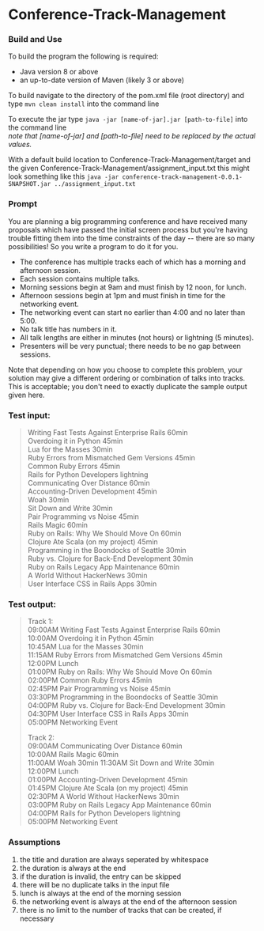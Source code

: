 # Conference-Track-Management

### Build and Use

To build the program the following is required:
- Java version 8 or above
- an up-to-date version of Maven (likely 3 or above)

To build navigate to the directory of the pom.xml file (root directory) and type `mvn clean install` into the command line

To execute the jar type `java -jar [name-of-jar].jar [path-to-file]` into the command line  
*note that [name-of-jar] and [path-to-file] need to be replaced by the actual values.* 

With a default build location to Conference-Track-Management/target and the given Conference-Track-Management/assignment_input.txt this 
might look something like this `java -jar conference-track-management-0.0.1-SNAPSHOT.jar ../assignment_input.txt`

### Prompt 

You are planning a big programming conference and have received many
proposals which have passed the initial screen process but you're having
trouble fitting them into the time constraints of the day -- there are so
many possibilities! So you write a program to do it for you.
* The conference has multiple tracks each of which has a morning and
afternoon session.
* Each session contains multiple talks.
* Morning sessions begin at 9am and must finish by 12 noon, for lunch.
* Afternoon sessions begin at 1pm and must finish in time for the networking
event.
* The networking event can start no earlier than 4:00 and no later than 5:00.
* No talk title has numbers in it.
* All talk lengths are either in minutes (not hours) or lightning (5
minutes).
* Presenters will be very punctual; there needs to be no gap between
sessions.

Note that depending on how you choose to complete this problem, your solution
may give a different ordering or combination of talks into tracks. This is
acceptable; you don't need to exactly duplicate the sample output given here.

### Test input:  
> Writing Fast Tests Against Enterprise Rails 60min  
> Overdoing it in Python 45min  
> Lua for the Masses 30min  
> Ruby Errors from Mismatched Gem Versions 45min  
> Common Ruby Errors 45min  
> Rails for Python Developers lightning  
> Communicating Over Distance 60min  
> Accounting-Driven Development 45min  
> Woah 30min  
> Sit Down and Write 30min  
> Pair Programming vs Noise 45min  
> Rails Magic 60min  
> Ruby on Rails: Why We Should Move On 60min  
> Clojure Ate Scala (on my project) 45min  
> Programming in the Boondocks of Seattle 30min  
> Ruby vs. Clojure for Back-End Development 30min  
> Ruby on Rails Legacy App Maintenance 60min  
> A World Without HackerNews 30min  
> User Interface CSS in Rails Apps 30min  

### Test output:
> Track 1:  
> 09:00AM Writing Fast Tests Against Enterprise Rails 60min  
> 10:00AM Overdoing it in Python 45min  
> 10:45AM Lua for the Masses 30min  
> 11:15AM Ruby Errors from Mismatched Gem Versions 45min  
> 12:00PM Lunch  
> 01:00PM Ruby on Rails: Why We Should Move On 60min  
> 02:00PM Common Ruby Errors 45min  
> 02:45PM Pair Programming vs Noise 45min  
> 03:30PM Programming in the Boondocks of Seattle 30min  
> 04:00PM Ruby vs. Clojure for Back-End Development 30min  
> 04:30PM User Interface CSS in Rails Apps 30min  
> 05:00PM Networking Event  
>  
> Track 2:  
> 09:00AM Communicating Over Distance 60min   
> 10:00AM Rails Magic 60min  
> 11:00AM Woah 30min 
> 11:30AM Sit Down and Write 30min  
> 12:00PM Lunch  
> 01:00PM Accounting-Driven Development 45min  
> 01:45PM Clojure Ate Scala (on my project) 45min  
> 02:30PM A World Without HackerNews 30min  
> 03:00PM Ruby on Rails Legacy App Maintenance 60min  
> 04:00PM Rails for Python Developers lightning  
> 05:00PM Networking Event  

### Assumptions

1. the title and duration are always seperated by whitespace
2. the duration is always at the end
3. if the duration is invalid, the entry can be skipped
4. there will be no duplicate talks in the input file
5. lunch is always at the end of the morning session
6. the networking event is always at the end of the afternoon session
7. there is no limit to the number of tracks that can be created, if necessary
